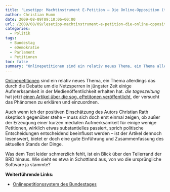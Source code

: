 ```yaml
---
title: 'Lesetipp: Machtinstrument E-Petition – Die Online-Opposition (taz)'
author: Christian Humm
date: 2009-08-09T09:10:06+00:00
url: /2009/08/09/lesetipp-machtinstrument-e-petition-die-online-opposition-taz/
categories:
  - Politik
tags:
  - Bundestag
  - eDemokratie
  - Parlament
  - Petitionen
toc: false
summary: "Onlinepetitionen sind ein relativ neues Thema, ein Thema allerdings das durch die Debatte um die Netzsperren in jüngster Zeit einige Aufmerksamkeit in der Medienöffentlichkeit erhalten hat. _die tageszeitung_ hat jetzt einen Artikel über die sog. ePetitonen veröffentlicht, der versucht das Phänomen zu erklären und einzuordnen."
---
```


[Onlinepetitionen][1] sind ein relativ neues Thema, ein Thema allerdings das durch die Debatte um die Netzsperren in jüngster Zeit einige Aufmerksamkeit in der Medienöffentlichkeit erhalten hat. _die tageszeitung_ hat jetzt [einen Artikel über die sog. ePetitonen veröffentlicht][2], der versucht das Phänomen zu erklären und einzuordnen.

Auch wenn ich der positiven Einschätzung des Autors Christian Rath skeptisch gegenüber stehe – muss sich doch erst einmal zeigen, ob außer der Erzeugung einer kurzen medialen Aufmerksamkeit für einige wenige Petitionen, wirklich etwas substantielles passiert, sprich politische Entscheidungen entscheidend beeinflusst werden – ist der Artikel dennoch lesenswert, bietet er doch eine gute Einführung und Zusammenfassung des aktuellen Stands der Dinge.

Was dem Text leider schmerzlich fehlt, ist ein Blick über den Tellerrand der BRD hinaus. Wie sieht es etwa in Schottland aus, von wo die ursprüngliche Software ja stammte?

**Weiterführende Links:**

  * [Onlinepetitionssystem des Bundestages][3]

 [1]: http://de.wikipedia.org/wiki/Online-Petition "Wikipedia Eintrag zum Thema"
 [2]: http://www.taz.de/1/netz/artikel/1/die-online-opposition/ "Zum taz Artikel: Die Online-Opposition"
 [3]: https://epetitionen.bundestag.de/index.php
